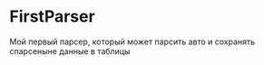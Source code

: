 # FirstParser
Мой первый парсер, который может парсить авто и сохранять спарсеныне данные в таблицы
